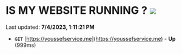 # IS MY WEBSITE RUNNING ? [![](https://img.shields.io/static/v1?label=Sponsor&message=%E2%9D%A4&logo=GitHub&color=%23fe8e86)](https://github.com/sponsors/<username>)

Last updated: **7/4/2023, 1:11:21 PM**

- `GET` [https://youssefservice.me](https://youssefservice.me) - **Up** (999ms)
